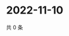 # 2022-11-10

共 0 条

<!-- BEGIN WEIBO -->
<!-- 最后更新时间 Thu Nov 10 2022 03:13:48 GMT+0800 (China Standard Time) -->

<!-- END WEIBO -->
